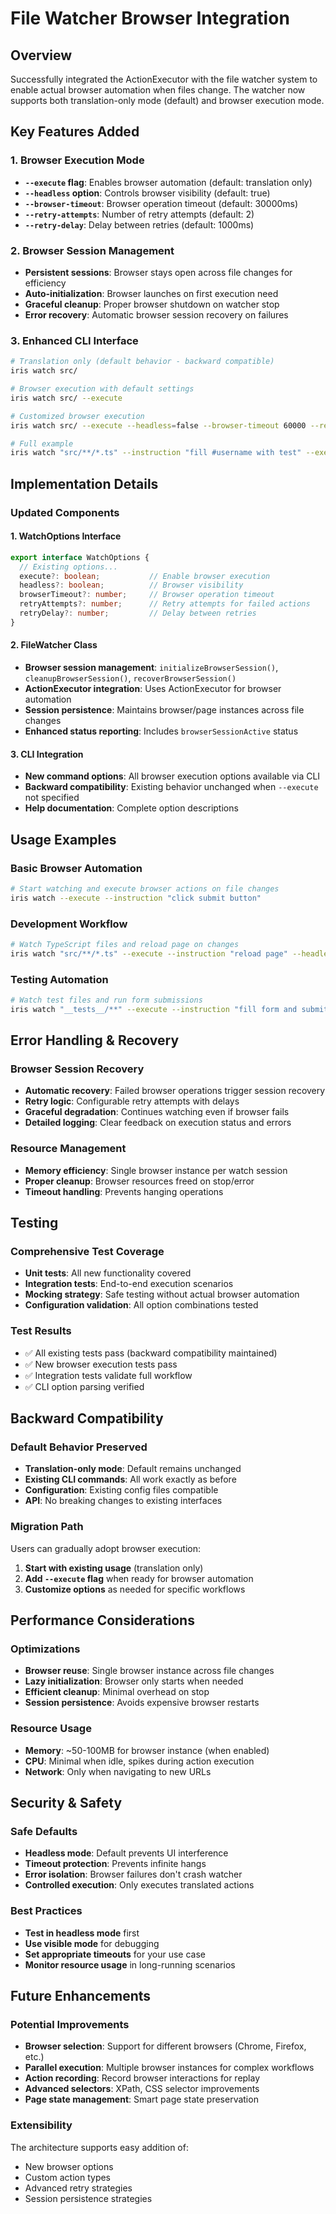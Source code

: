 # File Watcher Browser Integration

## Overview

Successfully integrated the ActionExecutor with the file watcher system to enable actual browser automation when files change. The watcher now supports both translation-only mode (default) and browser execution mode.

## Key Features Added

### 1. Browser Execution Mode
- **`--execute` flag**: Enables browser automation (default: translation only)
- **`--headless` option**: Controls browser visibility (default: true)
- **`--browser-timeout`**: Browser operation timeout (default: 30000ms)
- **`--retry-attempts`**: Number of retry attempts (default: 2)
- **`--retry-delay`**: Delay between retries (default: 1000ms)

### 2. Browser Session Management
- **Persistent sessions**: Browser stays open across file changes for efficiency
- **Auto-initialization**: Browser launches on first execution need
- **Graceful cleanup**: Proper browser shutdown on watcher stop
- **Error recovery**: Automatic browser session recovery on failures

### 3. Enhanced CLI Interface
```bash
# Translation only (default behavior - backward compatible)
iris watch src/

# Browser execution with default settings
iris watch src/ --execute

# Customized browser execution
iris watch src/ --execute --headless=false --browser-timeout 60000 --retry-attempts 5

# Full example
iris watch "src/**/*.ts" --instruction "fill #username with test" --execute --retry-attempts 3
```

## Implementation Details

### Updated Components

#### 1. WatchOptions Interface
```typescript
export interface WatchOptions {
  // Existing options...
  execute?: boolean;           // Enable browser execution
  headless?: boolean;          // Browser visibility
  browserTimeout?: number;     // Browser operation timeout
  retryAttempts?: number;      // Retry attempts for failed actions
  retryDelay?: number;         // Delay between retries
}
```

#### 2. FileWatcher Class
- **Browser session management**: `initializeBrowserSession()`, `cleanupBrowserSession()`, `recoverBrowserSession()`
- **ActionExecutor integration**: Uses ActionExecutor for browser automation
- **Session persistence**: Maintains browser/page instances across file changes
- **Enhanced status reporting**: Includes `browserSessionActive` status

#### 3. CLI Integration
- **New command options**: All browser execution options available via CLI
- **Backward compatibility**: Existing behavior unchanged when `--execute` not specified
- **Help documentation**: Complete option descriptions

## Usage Examples

### Basic Browser Automation
```bash
# Start watching and execute browser actions on file changes
iris watch --execute --instruction "click submit button"
```

### Development Workflow
```bash
# Watch TypeScript files and reload page on changes
iris watch "src/**/*.ts" --execute --instruction "reload page" --headless=false
```

### Testing Automation
```bash
# Watch test files and run form submissions
iris watch "__tests__/**" --execute --instruction "fill form and submit" --retry-attempts 3
```

## Error Handling & Recovery

### Browser Session Recovery
- **Automatic recovery**: Failed browser operations trigger session recovery
- **Retry logic**: Configurable retry attempts with delays
- **Graceful degradation**: Continues watching even if browser fails
- **Detailed logging**: Clear feedback on execution status and errors

### Resource Management
- **Memory efficiency**: Single browser instance per watch session
- **Proper cleanup**: Browser resources freed on stop/error
- **Timeout handling**: Prevents hanging operations

## Testing

### Comprehensive Test Coverage
- **Unit tests**: All new functionality covered
- **Integration tests**: End-to-end execution scenarios
- **Mocking strategy**: Safe testing without actual browser automation
- **Configuration validation**: All option combinations tested

### Test Results
- ✅ All existing tests pass (backward compatibility maintained)
- ✅ New browser execution tests pass
- ✅ Integration tests validate full workflow
- ✅ CLI option parsing verified

## Backward Compatibility

### Default Behavior Preserved
- **Translation-only mode**: Default remains unchanged
- **Existing CLI commands**: All work exactly as before
- **Configuration**: Existing config files compatible
- **API**: No breaking changes to existing interfaces

### Migration Path
Users can gradually adopt browser execution:
1. **Start with existing usage** (translation only)
2. **Add `--execute` flag** when ready for browser automation
3. **Customize options** as needed for specific workflows

## Performance Considerations

### Optimizations
- **Browser reuse**: Single browser instance across file changes
- **Lazy initialization**: Browser only starts when needed
- **Efficient cleanup**: Minimal overhead on stop
- **Session persistence**: Avoids expensive browser restarts

### Resource Usage
- **Memory**: ~50-100MB for browser instance (when enabled)
- **CPU**: Minimal when idle, spikes during action execution
- **Network**: Only when navigating to new URLs

## Security & Safety

### Safe Defaults
- **Headless mode**: Default prevents UI interference
- **Timeout protection**: Prevents infinite hangs
- **Error isolation**: Browser failures don't crash watcher
- **Controlled execution**: Only executes translated actions

### Best Practices
- **Test in headless mode** first
- **Use visible mode** for debugging
- **Set appropriate timeouts** for your use case
- **Monitor resource usage** in long-running scenarios

## Future Enhancements

### Potential Improvements
- **Browser selection**: Support for different browsers (Chrome, Firefox, etc.)
- **Parallel execution**: Multiple browser instances for complex workflows
- **Action recording**: Record browser interactions for replay
- **Advanced selectors**: XPath, CSS selector improvements
- **Page state management**: Smart page state preservation

### Extensibility
The architecture supports easy addition of:
- New browser options
- Custom action types
- Advanced retry strategies
- Session persistence strategies
